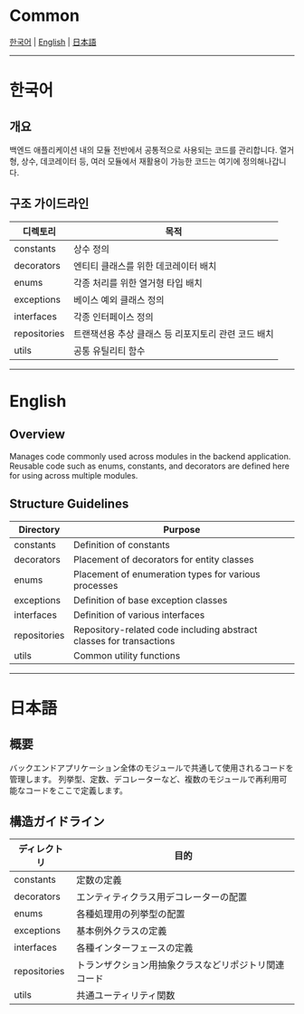 # Common

[한국어](#한국어) | [English](#english) | [日本語](#日本語)

---

# 한국어

## 개요

백엔드 애플리케이션 내의 모듈 전반에서 공통적으로 사용되는 코드를 관리합니다.
열거형, 상수, 데코레이터 등, 여러 모듈에서 재활용이 가능한 코드는 여기에 정의해나갑니다.

## 구조 가이드라인

| 디렉토리     | 목적                                                |
| ------------ | --------------------------------------------------- |
| constants    | 상수 정의                                           |
| decorators   | 엔티티 클래스를 위한 데코레이터 배치                |
| enums        | 각종 처리를 위한 열거형 타입 배치                   |
| exceptions   | 베이스 예외 클래스 정의                             |
| interfaces   | 각종 인터페이스 정의                                |
| repositories | 트랜잭션용 추상 클래스 등 리포지토리 관련 코드 배치 |
| utils        | 공통 유틸리티 함수                                  |

---

# English

## Overview

Manages code commonly used across modules in the backend application.
Reusable code such as enums, constants, and decorators are defined here for using across multiple modules.

## Structure Guidelines

| Directory    | Purpose                                                             |
| ------------ | ------------------------------------------------------------------- |
| constants    | Definition of constants                                             |
| decorators   | Placement of decorators for entity classes                          |
| enums        | Placement of enumeration types for various processes                |
| exceptions   | Definition of base exception classes                                |
| interfaces   | Definition of various interfaces                                    |
| repositories | Repository-related code including abstract classes for transactions |
| utils        | Common utility functions                                            |

---

# 日本語

## 概要

バックエンドアプリケーション全体のモジュールで共通して使用されるコードを管理します。
列挙型、定数、デコレーターなど、複数のモジュールで再利用可能なコードをここで定義します。

## 構造ガイドライン

| ディレクトリ | 目的                                                 |
| ------------ | ---------------------------------------------------- |
| constants    | 定数の定義                                           |
| decorators   | エンティティクラス用デコレーターの配置               |
| enums        | 各種処理用の列挙型の配置                             |
| exceptions   | 基本例外クラスの定義                                 |
| interfaces   | 各種インターフェースの定義                           |
| repositories | トランザクション用抽象クラスなどリポジトリ関連コード |
| utils        | 共通ユーティリティ関数                               |
